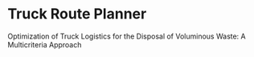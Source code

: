 # Truck Route Planner
Optimization of Truck Logistics for the Disposal of Voluminous Waste: A Multicriteria Approach
